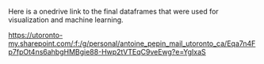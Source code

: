 Here is a onedrive link to the final dataframes that were used for visualization and machine learning.

https://utoronto-my.sharepoint.com/:f:/g/personal/antoine_pepin_mail_utoronto_ca/Eqa7n4Fp7fpOt4ns6ahbgHMBgie88-Hwp2tVTEqC9veEwg?e=YgIxaS
